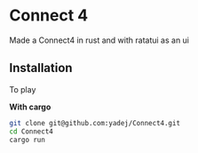 # Connect 4 

Made a Connect4 in rust and with ratatui as an ui 

## Installation

To play

**With cargo**

```bash
git clone git@github.com:yadej/Connect4.git
cd Connect4
cargo run
```
